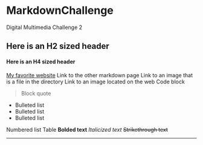 # MarkdownChallenge
Digital Multimedia Challenge 2


<h2>Here is an H2 sized header</h2>
<h4>Here is an H4 sized header</h4>
<a href="http://www.etymonline.com">My favorite website</a>
Link to the other markdown page
Link to an image that is a file in the directory
Link to an image located on the web
Code block


<blockquote>Block quote</blockquote>

<ul>
<li>Bulleted list</li>
<li>Bulleted list</li>
<li>Bulleted list</li>
  
  </ul>
Numbered list
Table
<strong>Bolded text</strong>
<em>Italicized text</em>
<del>Strikethrough text</del>

<hr>

